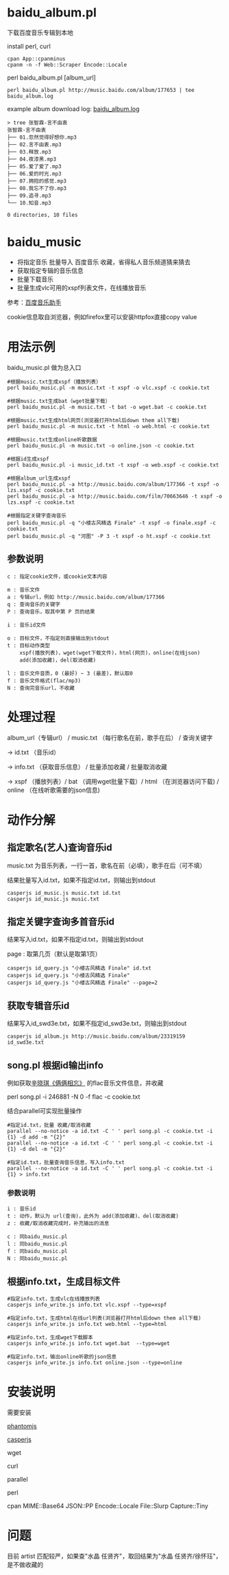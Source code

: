 baidu_album.pl
==============

下载百度音乐专辑到本地

install perl, curl

    cpan App::cpanminus
    cpanm -n -f Web::Scraper Encode::Locale

perl baidu_album.pl [album_url]

    perl baidu_album.pl http://music.baidu.com/album/177653 | tee baidu_album.log

example album download log: [baidu_album.log](baidu_album.log)

    > tree 张智霖-言不由衷
    张智霖-言不由衷
    ├── 01.忽然觉得好想你.mp3
    ├── 02.言不由衷.mp3
    ├── 03.释放.mp3
    ├── 04.夜漆黑.mp3
    ├── 05.爱了爱了.mp3
    ├── 06.爱的时光.mp3
    ├── 07.拥抱的感觉.mp3
    ├── 08.我忘不了你.mp3
    ├── 09.追寻.mp3
    └── 10.知音.mp3

    0 directories, 10 files

baidu_music
=================

- 将指定音乐 批量导入 百度音乐 收藏，省得私人音乐频道猜来猜去
- 获取指定专辑的音乐信息
- 批量下载音乐
- 批量生成vlc可用的xspf列表文件，在线播放音乐

参考：[百度音乐助手](https://greasyfork.org/en/scripts/483-%E7%99%BE%E5%BA%A6%E9%9F%B3%E4%B9%90%E5%8A%A9%E6%89%8B)

cookie信息取自浏览器，例如firefox里可以安装httpfox直接copy value

# 用法示例

baidu_music.pl 做为总入口

```
#根据music.txt生成xspf（播放列表）
perl baidu_music.pl -m music.txt -t xspf -o vlc.xspf -c cookie.txt

#根据music.txt生成bat（wget批量下载）
perl baidu_music.pl -m music.txt -t bat -o wget.bat -c cookie.txt

#根据music.txt生成html网页(浏览器打开html后down them all下载) 
perl baidu_music.pl -m music.txt -t html -o web.html -c cookie.txt

#根据music.txt生成online听歌数据
perl baidu_music.pl -m music.txt -o online.json -c cookie.txt

#根据id生成xspf
perl baidu_music.pl -i music_id.txt -t xspf -o web.xspf -c cookie.txt

#根据album_url生成xspf
perl baidu_music.pl -a http://music.baidu.com/album/177366 -t xspf -o lzs.xspf -c cookie.txt
perl baidu_music.pl -a http://music.baidu.com/film/70663646 -t xspf -o lzs.xspf -c cookie.txt

#根据指定关键字查询音乐
perl baidu_music.pl -q "小楼古风精选 Finale" -t xspf -o finale.xspf -c cookie.txt
perl baidu_music.pl -q "河图" -P 3 -t xspf -o ht.xspf -c cookie.txt
```

## 参数说明
```
c : 指定cookie文件，或cookie文本内容

m : 音乐文件
a : 专辑url，例如 http://music.baidu.com/album/177366
q : 查询音乐的关键字
P : 查询音乐，取其中第 P 页的结果

i : 音乐id文件

o : 目标文件，不指定则直接输出到stdout
t : 目标动作类型
    xspf(播放列表)，wget(wget下载文件)，html(网页)，online(在线json)
    add(添加收藏)，del(取消收藏)

l : 音乐文件音质，0 (最好) ~ 3 (最差)，默认取0
f : 音乐文件格式(flac/mp3)
N : 查询完音乐url，不收藏
```

# 处理过程

album_url（专辑url） / music.txt （每行歌名在前，歌手在后） / 查询关键字

-> id.txt （音乐id）

-> info.txt （获取音乐信息） / 批量添加收藏 / 批量取消收藏

->  xspf （播放列表）/ bat （调用wget批量下载）/ html （在浏览器访问下载) / online （在线听歌需要的json信息)

# 动作分解


## 指定歌名(艺人)查询音乐id

music.txt 为音乐列表，一行一首，歌名在前（必填），歌手在后（可不填）

结果批量写入id.txt，如果不指定id.txt，则输出到stdout

```
casperjs id_music.js music.txt id.txt
casperjs id_music.js music.txt
```

## 指定关键字查询多首音乐id

结果写入id.txt，如果不指定id.txt，则输出到stdout

page : 取第几页（默认是取第1页）

```
casperjs id_query.js "小楼古风精选 Finale" id.txt
casperjs id_query.js "小楼古风精选 Finale"
casperjs id_query.js "小楼古风精选 Finale" --page=2
```

## 获取专辑音乐id

结果写入id_swd3e.txt，如果不指定id_swd3e.txt，则输出到stdout
```
casperjs id_album.js http://music.baidu.com/album/23319159 id_swd3e.txt
```

## song.pl 根据id输出info

例如获取[辛晓琪《俩俩相忘》](http://music.baidu.com/song/246881/) 的flac音乐文件信息，并收藏

perl song.pl -i 246881 -N 0 -f flac -c cookie.txt

结合parallel可实现批量操作
```
#指定id.txt，批量 收藏/取消收藏
parallel --no-notice -a id.txt -C ' ' perl song.pl -c cookie.txt -i {1} -d add -m "{2}"
parallel --no-notice -a id.txt -C ' ' perl song.pl -c cookie.txt -i {1} -d del -m "{2}"

#指定id.txt，批量查询音乐信息，写入info.txt
parallel --no-notice -a id.txt -C ' ' perl song.pl -c cookie.txt -i {1} > info.txt
```

### 参数说明
```
i : 音乐id
t : 动作，默认为 url(查询)，此外为 add(添加收藏)、del(取消收藏)
z : 收藏/取消收藏完成时，补充输出的消息

c : 同baidu_music.pl
l : 同baidu_music.pl
f : 同baidu_music.pl
N : 同baidu_music.pl
```

## 根据info.txt，生成目标文件

```
#指定info.txt，生成vlc在线播放列表
casperjs info_write.js info.txt vlc.xspf --type=xspf

#指定info.txt，生成html在线url列表(浏览器打开html后down them all下载) 
casperjs info_write.js info.txt web.html --type=html

#指定info.txt，生成wget下载脚本
casperjs info_write.js info.txt wget.bat  --type=wget

#指定info.txt，输出online听歌的json信息
casperjs info_write.js info.txt online.json --type=online
```

# 安装说明

需要安装

[phantomjs](http://phantomjs.org/)

[casperjs](http://casperjs.org/)

wget

curl

parallel

perl

cpan MIME::Base64 JSON::PP Encode::Locale File::Slurp Capture::Tiny

# 问题

目前 artist 匹配较严，如果查"水晶 任贤齐"，取回结果为"水晶 任贤齐/徐怀珏"，是不做收藏的
